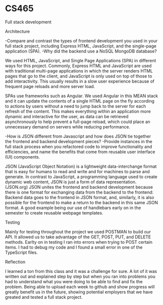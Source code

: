 # CS465
Full stack development 

Architecture

-Compare and contrast the types of frontend development you used in your full stack project, including Express HTML, JavaScript, and the single-page application (SPA).
-Why did the backend use a NoSQL MongoDB database?

We used HTML, JavaScript, and Single Page Applications (SPA) in different ways for this project. Commonly, Express HTML and JavaScript are used with traditional multi-page applications in which the server renders HTML pages that go to the client, and JavaScript is only used on top of those to add interactivity. This usually results in a slow user experience because of frequent page reloads and more server load. 

SPAs use frameworks such as Angular. We used Angular in this MEAN stack and it can update the contents of a single HTML page on the fly according to actions by users without a need to jump back to the server for each refresh of the content. This makes everything within an application more dynamic and interactive for the user, as data can be retrieved asynchronously to help prevent a full-page reload, which could place an unnecessary demand on servers while reducing performance.

-How is JSON different from Javascript and how does JSON tie together the frontend and backend development pieces?
-Provide instances in the full stack process when you refactored code to improve functionality and efficiencies, and name the benefits that come from reusable user interface (UI) components.

JSON (JavaScript Object Notation) is a lightweight data-interchange format that is easy for humans to read and write and for machines to parse and generate. In contrast to JavaScript, a programming language used to create dynamic web content, JSON is just a form of data representation. (JSON.org) JSON unites the frontend and backend development because there is one format for exchanging data from the backend to the frontend: Backend data goes to the frontend in JSON format, and, similarly, it is also possible for the frontend to make a return to the backend in this same JSON format. A good example being our use of handlebars early on in the semester to create reusable webpage templates. 

Testing

Mainly for testing throughout the project we used POSTMAN to build our API. It allowed us to take advantage of the GET, POST, PUT, and DELETE methods. Earlty on in testing I ran into errors when trying to POST certain items. I had to debug my code and I found a small error in one of the TypeScript files. 

Reflection

I learned a ton from this class and it was a challenge for sure. A lot of it was written out and explained step by step but when you ran into problems you had to understand what you were doing to be able to find and fix the problem. Being able to upload each week to github and show progress will greatly benefit us in the future, showing potential employers that we have greated and tested a full stack project. 

